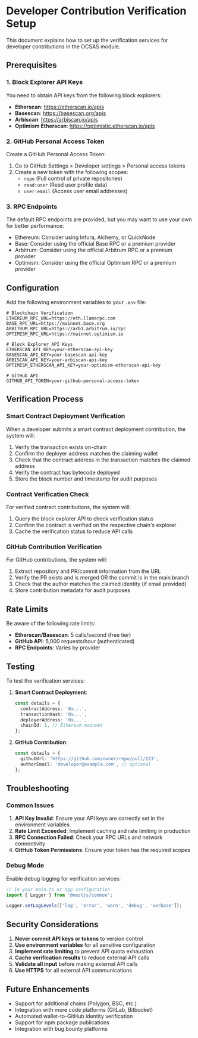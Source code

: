 # Developer Contribution Verification Setup

This document explains how to set up the verification services for developer contributions in the OCSAS module.

## Prerequisites

### 1. Block Explorer API Keys

You need to obtain API keys from the following block explorers:

- **Etherscan**: https://etherscan.io/apis
- **Basescan**: https://basescan.org/apis
- **Arbiscan**: https://arbiscan.io/apis
- **Optimism Etherscan**: https://optimistic.etherscan.io/apis

### 2. GitHub Personal Access Token

Create a GitHub Personal Access Token:
1. Go to GitHub Settings > Developer settings > Personal access tokens
2. Create a new token with the following scopes:
   - `repo` (Full control of private repositories)
   - `read:user` (Read user profile data)
   - `user:email` (Access user email addresses)

### 3. RPC Endpoints

The default RPC endpoints are provided, but you may want to use your own for better performance:
- Ethereum: Consider using Infura, Alchemy, or QuickNode
- Base: Consider using the official Base RPC or a premium provider
- Arbitrum: Consider using the official Arbitrum RPC or a premium provider
- Optimism: Consider using the official Optimism RPC or a premium provider

## Configuration

Add the following environment variables to your `.env` file:

```env
# Blockchain Verification
ETHEREUM_RPC_URL=https://eth.llamarpc.com
BASE_RPC_URL=https://mainnet.base.org
ARBITRUM_RPC_URL=https://arb1.arbitrum.io/rpc
OPTIMISM_RPC_URL=https://mainnet.optimism.io

# Block Explorer API Keys
ETHERSCAN_API_KEY=your-etherscan-api-key
BASESCAN_API_KEY=your-basescan-api-key
ARBISCAN_API_KEY=your-arbiscan-api-key
OPTIMISM_ETHERSCAN_API_KEY=your-optimism-etherscan-api-key

# GitHub API
GITHUB_API_TOKEN=your-github-personal-access-token
```

## Verification Process

### Smart Contract Deployment Verification

When a developer submits a smart contract deployment contribution, the system will:

1. Verify the transaction exists on-chain
2. Confirm the deployer address matches the claiming wallet
3. Check that the contract address in the transaction matches the claimed address
4. Verify the contract has bytecode deployed
5. Store the block number and timestamp for audit purposes

### Contract Verification Check

For verified contract contributions, the system will:

1. Query the block explorer API to check verification status
2. Confirm the contract is verified on the respective chain's explorer
3. Cache the verification status to reduce API calls

### GitHub Contribution Verification

For GitHub contributions, the system will:

1. Extract repository and PR/commit information from the URL
2. Verify the PR exists and is merged OR the commit is in the main branch
3. Check that the author matches the claimed identity (if email provided)
4. Store contribution metadata for audit purposes

## Rate Limits

Be aware of the following rate limits:

- **Etherscan/Basescan**: 5 calls/second (free tier)
- **GitHub API**: 5,000 requests/hour (authenticated)
- **RPC Endpoints**: Varies by provider

## Testing

To test the verification services:

1. **Smart Contract Deployment**:
   ```typescript
   const details = {
     contractAddress: '0x...',
     transactionHash: '0x...',
     deployerAddress: '0x...',
     chainId: 1, // Ethereum mainnet
   };
   ```

2. **GitHub Contribution**:
   ```typescript
   const details = {
     githubUrl: 'https://github.com/owner/repo/pull/123',
     authorEmail: 'developer@example.com', // optional
   };
   ```

## Troubleshooting

### Common Issues

1. **API Key Invalid**: Ensure your API keys are correctly set in the environment variables
2. **Rate Limit Exceeded**: Implement caching and rate limiting in production
3. **RPC Connection Failed**: Check your RPC URLs and network connectivity
4. **GitHub Token Permissions**: Ensure your token has the required scopes

### Debug Mode

Enable debug logging for verification services:

```typescript
// In your main.ts or app configuration
import { Logger } from '@nestjs/common';

Logger.setLogLevels(['log', 'error', 'warn', 'debug', 'verbose']);
```

## Security Considerations

1. **Never commit API keys or tokens** to version control
2. **Use environment variables** for all sensitive configuration
3. **Implement rate limiting** to prevent API quota exhaustion
4. **Cache verification results** to reduce external API calls
5. **Validate all input** before making external API calls
6. **Use HTTPS** for all external API communications

## Future Enhancements

- Support for additional chains (Polygon, BSC, etc.)
- Integration with more code platforms (GitLab, Bitbucket)
- Automated wallet-to-GitHub identity verification
- Support for npm package publications
- Integration with bug bounty platforms